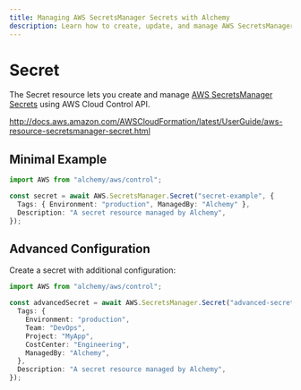 ```yaml
---
title: Managing AWS SecretsManager Secrets with Alchemy
description: Learn how to create, update, and manage AWS SecretsManager Secrets using Alchemy Cloud Control.
---
```


# Secret

The Secret resource lets you create and manage [AWS SecretsManager Secrets](https://docs.aws.amazon.com/secretsmanager/latest/userguide/) using AWS Cloud Control API.

http://docs.aws.amazon.com/AWSCloudFormation/latest/UserGuide/aws-resource-secretsmanager-secret.html

## Minimal Example

```ts
import AWS from "alchemy/aws/control";

const secret = await AWS.SecretsManager.Secret("secret-example", {
  Tags: { Environment: "production", ManagedBy: "Alchemy" },
  Description: "A secret resource managed by Alchemy",
});
```

## Advanced Configuration

Create a secret with additional configuration:

```ts
import AWS from "alchemy/aws/control";

const advancedSecret = await AWS.SecretsManager.Secret("advanced-secret", {
  Tags: {
    Environment: "production",
    Team: "DevOps",
    Project: "MyApp",
    CostCenter: "Engineering",
    ManagedBy: "Alchemy",
  },
  Description: "A secret resource managed by Alchemy",
});
```

